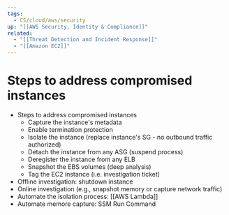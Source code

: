 ```yaml
---
tags:
  - CS/cloud/aws/security
up: "[[AWS Security, Identity & Compliance]]"
related:
  - "[[Threat Detection and Incident Response]]"
  - "[[Amazon EC2]]"
---
```

# Steps to address compromised instances

- Steps to address compromised instances
	- Capture the instance's metadata
	- Enable termination protection
	- Isolate the instance (replace instance's SG - no outbound traffic authorized)
	- Detach the instance from any ASG (suspend process)
	- Deregister the instance from any ELB
	- Snapshot the EBS volumes (deep analysis)
	- Tag the EC2 instance (i.e. investigation ticket)
- Offline investigation: shutdown instance
- Online investigation (e.g., snapshot memory or capture network traffic)
- Automate the isolation process: [[AWS Lambda]]
- Automate memore capture: SSM Run Command